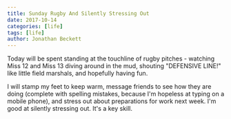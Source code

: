 ```yaml
---
title: Sunday Rugby And Silently Stressing Out
date: 2017-10-14
categories: [life]
tags: [life]
author: Jonathan Beckett
---
```


Today will be spent standing at the touchline of rugby pitches - watching Miss 12 and Miss 13 diving around in the mud, shouting "DEFENSIVE LINE!" like little field marshals, and hopefully having fun.

I will stamp my feet to keep warm, message friends to see how they are doing (complete with spelling mistakes, because I'm hopeless at typing on a mobile phone), and stress out about preparations for work next week. I'm good at silently stressing out. It's a key skill.